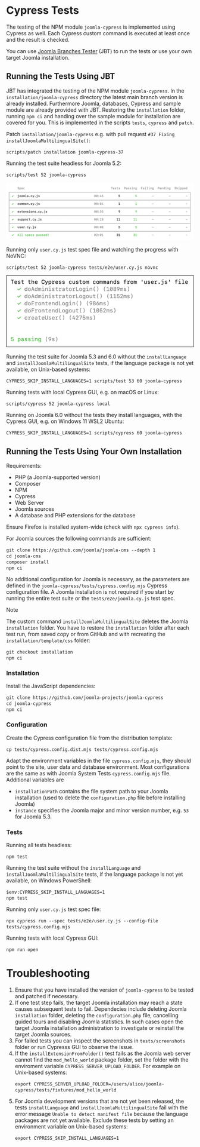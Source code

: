 # Cypress Tests

The testing of the NPM module `joomla-cypress` is implemented using Cypress as well.
Each Cypress custom command is executed at least once and the result is checked.

You can use [Joomla Branches Tester](https://github.com/muhme/joomla-branches-tester) (JBT)
to run the tests or use your own target Joomla installation.


## Running the Tests Using JBT

JBT has integrated the testing of the NPM module `joomla-cypress`.
In the `installation/joomla-cypress` directory the latest main branch version is already installed.
Furthermore Joomla, databases, Cypress and sample module are already provided with JBT.
Restoring the `installation` folder, running `npm ci` and handing over the
sample module for installation are covered for you.
This is implemented in the scripts `tests`, `cypress` and `patch`.

Patch `installation/joomla-cypress` e.g. with pull request `#37 Fixing installJoomlaMultilingualSite()`:
```
scripts/patch installation joomla-cypress-37
```

Running the test suite headless for Joomla 5.2:
```
scripts/test 52 joomla-cypress
```

![Cypress test run](../images/test-run.png)

Running only `user.cy.js` test spec file and watching the progress with NoVNC:
```
scripts/test 52 joomla-cypress tests/e2e/user.cy.js novnc
```

![Cypress test user.cy.js file](../images/test-user.png)

Running the test suite for Joomla 5.3 and 6.0
without the `installLanguage` and `installJoomlaMultilingualSite` tests,
if the language package is not yet available, on Unix-based systems:

```
CYPRESS_SKIP_INSTALL_LANGUAGES=1 scripts/test 53 60 joomla-cypress 
```

Running tests with local Cypress GUI, e.g. on macOS or Linux:
```
scripts/cypress 52 joomla-cypress local
```

Running on Joomla 6.0 without the tests they install languages,
with the Cypress GUI, e.g. on Windows 11 WSL2 Ubuntu:
```
CYPRESS_SKIP_INSTALL_LANGUAGES=1 scripts/cypress 60 joomla-cypress
```

## Running the Tests Using Your Own Installation

Requirements:
* PHP (a Joomla-supported version)
* Composer
* NPM
* Cypress
* Web Server
* Joomla sources
* A database and PHP extensions for the database

Ensure Firefox is installed system-wide (check with `npx cypress info`).

For Joomla sources the following commands are sufficient:
```
git clone https://github.com/joomla/joomla-cms --depth 1
cd joomla-cms
composer install
npm ci
```
No additional configuration for Joomla is necessary, as the parameters
are defined in the `joomla-cypress/tests/cypress.config.mjs` Cypress configuration file.
A Joomla installation is not required
if you start by running the entire test suite or the `tests/e2e/joomla.cy.js` test spec.

> [!NOTE]
> The custom command `installJoomlaMultilingualSite` deletes the Joomla `installation` folder.
> You have to restore the `installation` folder after each test run,
> from saved copy or from GitHub and with recreating the `installation/template/css` folder:
> ```
> git checkout installation
> npm ci
> ```

### Installation

Install the JavaScript dependencies:
```
git clone https://github.com/joomla-projects/joomla-cypress
cd joomla-cypress
npm ci
```

### Configuration

Create the Cypress configuration file from the distribution template:
```
cp tests/cypress.config.dist.mjs tests/cypress.config.mjs
```

Adapt the environment variables in the file `cypress.config.mjs`,
they should point to the site, user data and database environment.
Most configurations are the same as with Joomla System Tests `cypress.config.mjs` file.
Additional variables are
* `installationPath` contains the file system path to your Joomla installation
  (used to delete the `configuration.php` file before installing Joomla)
* `instance` specifies the Joomla major and minor version number, e.g. `53` for Joomla 5.3.

### Tests

Running all tests headless:
```
npm test
```

Running the test suite without the `installLanguage` and `installJoomlaMultilingualSite` tests,
if the language package is not yet available, on Windows PowerShell:
```
$env:CYPRESS_SKIP_INSTALL_LANGUAGES=1
npm test
```

Running only `user.cy.js` test spec file:
```
npx cypress run --spec tests/e2e/user.cy.js --config-file tests/cypress.config.mjs
```

Running tests with local Cypress GUI:
```
npm run open
```

# Troubleshooting

1. Ensure that you have installed the version of `joomla-cypress` to be tested 
   and patched if necessary.
2. If one test step fails, the target Joomla installation may reach a state
   causes subsequent tests to fail. Dependecies include
   deleting Joomla `installation` folder, deleting the `configuration.php` file,
   cancelling guided tours and disabling Joomla statistics.
   In such cases open the target Joomla installation administration
   to investigate or reinstall the target Joomla sources.
3. For failed tests you can inspect the screenshots in `tests/screenshots` folder or
   run Cypresss GUI to observe the issue.
4. If the `installExtensionFromFolder()` test fails as the Joomla web server cannot
   find the `mod_hello_world` package folder, set the folder with the enviroment
   variable `CYPRESS_SERVER_UPLOAD_FOLDER`. For example on Unix-based systems:
   ```
   export CYPRESS_SERVER_UPLOAD_FOLDER=/users/alice/joomla-cypress/tests/fixtures/mod_hello_world
   ```
5. For Joomla development versions that are not yet been released,
   the tests `installLanguage` and `installJoomlaMultilingualSite`
   fail with the error message `Unable to detect manifest file`
   because the language packages are not yet available.
   Exclude these tests by setting an environment variable on Unix-based systems:
   ```
   export CYPRESS_SKIP_INSTALL_LANGUAGES=1
   ```

